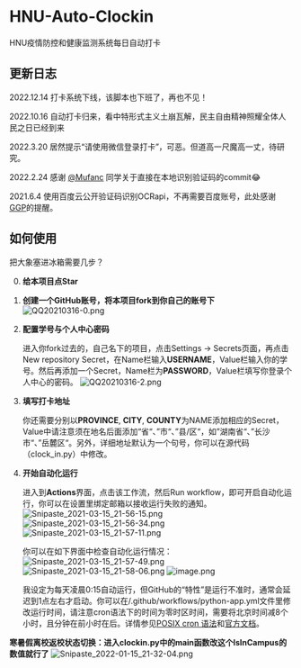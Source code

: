 # HNU-Auto-Clockin

HNU疫情防控和健康监测系统每日自动打卡

## 更新日志

2022.12.14 打卡系统下线，该脚本也下班了，再也不见！

2022.10.16 自动打卡归来，看中特形式主义土崩瓦解，民主自由精神照耀全体人民之日已经到来

2022.3.20 居然提示“请使用微信登录打卡”，可恶。但道高一尺魔高一丈，待研究。

2022.2.24 感谢 [@Mufanc](https://github.com/Mufanc) 同学关于直接在本地识别验证码的commit😂

2021.6.4 使用百度云公开验证码识别OCRapi，不再需要百度账号，此处感谢[GGP](https://github.com/2X-ercha)的提醒。

## 如何使用

把大象塞进冰箱需要几步？

0. **给本项目点Star**

1. **创建一个GitHub账号，将本项目fork到你自己的账号下**
   ![QQ20210316-0.png](https://i.loli.net/2021/03/16/1krc8KwVATBUWCl.png)

2. **配置学号与个人中心密码**

    进入你fork过去的，自己名下的项目，点击Settings -> Secrets页面，再点击New repository Secret，在Name栏输入**USERNAME**，Value栏输入你的学号。然后再添加一个Secret，Name栏为**PASSWORD**，Value栏填写你登录个人中心的密码。
    ![QQ20210316-2.png](https://i.loli.net/2021/03/16/4vqF6bsBPfSUDZc.png)

3. **填写打卡地址**

    你还需要分别以**PROVINCE**, **CITY**, **COUNTY**为NAME添加相应的Secret，Value中请注意须在地名后面添加“省“、”市“、”县/区“，如”湖南省“、”长沙市“、”岳麓区“。另外，详细地址默认为一个句号，你可以在源代码（clock_in.py）中修改。

4. **开始自动化运行**

    进入到**Actions**界面，点击该工作流，然后Run workflow，即可开启自动化运行，你可以在设置里绑定邮箱以接收运行失败的通知。
    ![Snipaste_2021-03-15_21-56-15.png](https://i.loli.net/2021/03/16/oxSp8VYlfskWq53.png)
    ![Snipaste_2021-03-15_21-56-34.png](https://i.loli.net/2021/03/16/xETNukAF8hVS1nw.png)
    ![Snipaste_2021-03-15_21-57-11.png](https://i.loli.net/2021/03/16/XtR6lphCxLQg3an.png)

    你可以在如下界面中检查自动化运行情况：
    ![Snipaste_2021-03-15_21-57-49.png](https://i.loli.net/2021/03/16/8RwnFvq1ZBTuMxe.png)
    ![Snipaste_2021-03-15_21-58-06.png](https://i.loli.net/2021/03/16/MSok2D9VYJOBRK7.png)
    ![image.png](https://i.loli.net/2021/03/16/vnaiPEmyx5ugNlW.png)

    我设定为每天凌晨0:15自动运行，但GitHub的“特性”是运行不准时，通常会延迟到1点左右才启动。你可以在/.github/workflows/python-app.yml文件里修改运行时间，请注意cron语法下的时间为零时区时间，需要将北京时间减8个小时，且分钟在前小时在后。详情参见[POSIX cron 语法](https://crontab.guru/)和[官方文档](https://docs.github.com/cn/actions/reference/events-that-trigger-workflows#)。

**寒暑假离校返校状态切换：进入clockin.py中的main函数改这个IsInCampus的数值就行了**
![Snipaste_2022-01-15_21-32-04.png](https://s2.loli.net/2022/01/15/GHs2EvakgqNlBOn.png)
